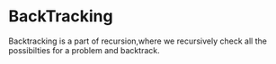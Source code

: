 # BackTracking

Backtracking is a part of recursion,where we recursively check all the possibilties for a problem and backtrack.
